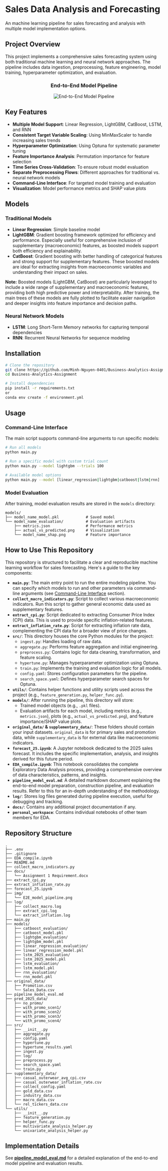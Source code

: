 # Sales Data Analysis and Forecasting

An machine learning pipeline for sales forecasting and analysis with multiple model implementation options.

## Project Overview

This project implements a comprehensive sales forecasting system using both traditional machine learning and neural network approaches. The pipeline includes data ingestion, preprocessing, feature engineering, model training, hyperparameter optimization, and evaluation.

<div align="center">

### End-to-End Model Pipeline

![End-to-End Model Pipeline](./img/E2E_model_pipeline.png)

</div>

## Key Features

- **Multiple Model Support**: Linear Regression, LightGBM, CatBoost, LSTM, and RNN
- **Consistent Target Variable Scaling**: Using MinMaxScaler to handle increasing sales trends
- **Hyperparameter Optimization**: Using Optuna for systematic parameter tuning
- **Feature Importance Analysis**: Permutation importance for feature selection
- **Time Series Cross-Validation**: To ensure robust model evaluation
- **Separate Preprocessing Flows**: Different approaches for traditional vs. neural network models
- **Command-Line Interface**: For targeted model training and evaluation
- **Visualization**: Model performance metrics and SHAP value plots

## Models

### Traditional Models
- **Linear Regression**: Simple baseline model
- **LightGBM**: Gradient boosting framework optimized for efficiency and performance. Especially useful for comprehensive inclusion of supplementary (macroeconomic) features, as boosted models support both efficiency and explainability.
- **CatBoost**: Gradient boosting with better handling of categorical features and strong support for supplementary features. These boosted models are ideal for extracting insights from macroeconomic variables and understanding their impact on sales.

**Note:** Boosted models (LightGBM, CatBoost) are particularly leveraged to include a wide range of supplementary and macroeconomic features, providing both high predictive power and interpretability. After training, the main trees of these models are fully plotted to facilitate easier navigation and deeper insights into feature importance and decision paths.

### Neural Network Models
- **LSTM**: Long Short-Term Memory networks for capturing temporal dependencies
- **RNN**: Recurrent Neural Networks for sequence modeling

## Installation

```bash
# Clone the repository
git clone https://github.com/Minh-Nguyen-0401/Business-Analytics-Assignment.git
cd Business-Analytics-Assignment

# Install dependencies
pip install -r requirements.txt
or
conda env create -f environment.yml
```

## Usage

### Command-Line Interface

The main script supports command-line arguments to run specific models:

```bash
# Run all models
python main.py

# Run a specific model with custom trial count
python main.py --model lightgbm --trials 100

# Available model options
python main.py --model [linear_regression|lightgbm|catboost|lstm|rnn]
```

### Model Evaluation

After training, model evaluation results are stored in the `models` directory:

```
models/
├── model_name_model.pkl            # Saved model
└── model_name_evaluation/          # Evaluation artifacts
    ├── metrics.json                # Performance metrics
    ├── actual_vs_predicted.png     # Visualization
    └── model_name_shap.png         # Feature importance
```

## How to Use This Repository

This repository is structured to facilitate a clear and reproducible machine learning workflow for sales forecasting. Here's a guide to the key components:

- **`main.py`**: The main entry point to run the entire modeling pipeline. You can specify which models to run and other parameters via command-line arguments (see [Command-Line Interface](#command-line-interface) section).
- **`collect_macro_indicators.py`**: Script to collect various macroeconomic indicators. Run this script to gather general economic data used as supplementary features.
- **`extract_cpi.py`**: Script dedicated to extracting Consumer Price Index (CPI) data. This is used to provide specific inflation-related features.
- **`extract_inflation_rate.py`**: Script for extracting inflation rate data, complementing the CPI data for a broader view of price changes.
- **`src/`**: This directory houses the core Python modules for the project:
  - `ingest.py`: Handles loading of raw data.
  - `aggregate.py`: Performs feature aggregation and initial engineering.
  - `preprocess.py`: Contains logic for data cleaning, transformation, and feature scaling.
  - `hypertune.py`: Manages hyperparameter optimization using Optuna.
  - `train.py`: Implements the training and evaluation logic for all models.
  - `config.yaml`: Stores configuration parameters for the pipeline.
  - `search_space.yaml`: Defines hyperparameter search spaces for Optuna.
- **`utils/`**: Contains helper functions and utility scripts used across the project (e.g., `feature_generation.py`, `helper_func.py`).
- **`models/`**: After running the pipeline, this directory will store:
  - Trained model objects (e.g., `.pkl` files).
  - Evaluation artifacts for each model, including metrics (e.g., `metrics.json`), plots (e.g., `actual_vs_predicted.png`), and feature importance/SHAP value plots.
- **`original_data/` & `supplementary_data/`**: These folders should contain your input datasets. `original_data` is for primary sales and promotion data, while `supplementary_data` is for external data like macroeconomic indicators.
- **`forecast_25.ipynb`**: A Jupyter notebook dedicated to the 2025 sales forecast. It includes the specific implementation, analysis, and insights derived for this future period.
- **`EDA_compile.ipynb`**: This notebook consolidates the complete Exploratory Data Analysis process, providing a comprehensive overview of data characteristics, patterns, and insights.
- **`pipeline_model_eval.md`**: A detailed markdown document explaining the end-to-end model preparation, construction pipeline, and evaluation results. Refer to this for an in-depth understanding of the methodology.
- **`log/`**: Stores log files generated during pipeline execution, useful for debugging and tracking.
- **`docs/`**: Contains any additional project documentation if any.
- **`personal_workspace`**: Contains individual notebooks of other team members for EDA.

## Repository Structure

```text
.
├── .env
├── .gitignore
├── EDA_compile.ipynb
├── README.md
├── collect_macro_indicators.py
├── docs/
│   └── Assignment 1 Requirement.docx
├── extract_cpi.py
├── extract_inflation_rate.py
├── forecast_25.ipynb
├── img/
│   └── E2E_model_pipeline.png
├── log/
│   ├── collect_macro.log
│   ├── extract_cpi.log
│   └── extract_inflation.log
├── main.py
├── models/
│   ├── catboost_evaluation/
│   ├── catboost_model.pkl
│   ├── lightgbm_evaluation/
│   ├── lightgbm_model.pkl
│   ├── linear_regression_evaluation/
│   ├── linear_regression_model.pkl
│   ├── lstm_2025_evaluation/
│   ├── lstm_2025_model.pkl
│   ├── lstm_evaluation/
│   ├── lstm_model.pkl
│   ├── rnn_evaluation/
│   └── rnn_model.pkl
├── original_data/
│   ├── Promotion.csv
│   └── Sales_Data.csv
├── pipeline_model_eval.md
├── pred_2025_data/
│   ├── no_promo/
│   ├── with_promo_scen1/
│   ├── with_promo_scen2/
│   ├── with_promo_scen3/
│   └── with_promo_scen4/
├── src/
│   ├── __init__.py
│   ├── aggregate.py
│   ├── config.yaml
│   ├── hypertune.py
│   ├── hypertune_results.yaml
│   ├── ingest.py
│   ├── log/
│   ├── preprocess.py
│   ├── search_space.yaml
│   └── train.py
├── supplementary_data/
│   ├── casual_outerwear_avg_cpi.csv
│   ├── casual_outerwear_inflation_rate.csv
│   ├── collect_config.yaml
│   ├── gold_data.csv
│   ├── industry_data.csv
│   ├── macro_data.csv
│   └── rel_tickers_data.csv
└── utils/
    ├── __init__.py
    ├── feature_generation.py
    ├── helper_func.py
    ├── multivariate_analysis_helper.py
    └── univariate_analysis_helper.py
```

## Implementation Details

See [**pipeline_model_eval.md**](./pipeline_model_eval.md) for a detailed explanation of the end-to-end model pipeline and evaluation results.